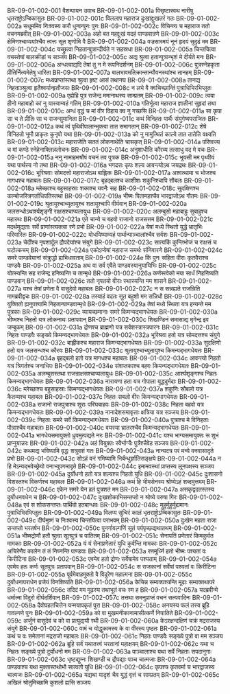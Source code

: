 BR-09-01-002-001	वैशम्पायन उवाच
BR-09-01-002-001a	विसृष्टास्वथ नारीषु धृतराष्ट्रोऽम्बिकासुतः
BR-09-01-002-001c	विललाप महाराज दुःखाद्दुःखतरं गतः
BR-09-01-002-002a	सधूममिव निःश्वस्य करौ धुन्वन्पुनः पुनः
BR-09-01-002-002c	विचिन्त्य च महाराज ततो वचनमब्रवीत्
BR-09-01-002-003a	अहो बत महद्दुःखं यदहं पाण्डवान्रणे
BR-09-01-002-003c	क्षेमिणश्चाव्ययांश्चैव त्वत्तः सूत शृणोमि वै
BR-09-01-002-004a	वज्रसारमयं नूनं हृदयं सुदृढं मम
BR-09-01-002-004c	यच्छ्रुत्वा निहतान्पुत्रान्दीर्यते न सहस्रधा
BR-09-01-002-005a	चिन्तयित्वा वचस्तेषां बालक्रीडां च सञ्जय
BR-09-01-002-005c	अद्य श्रुत्वा हतान्पुत्रान्भृशं मे दीर्यते मनः
BR-09-01-002-006a	अन्धत्वाद्यदि तेषां तु न मे रूपनिदर्शनम्
BR-09-01-002-006c	पुत्रस्नेहकृता प्रीतिर्नित्यमेतेषु धारिता
BR-09-01-002-007a	बालभावमतिक्रान्तान्यौवनस्थांश्च तानहम्
BR-09-01-002-007c	मध्यप्राप्तांस्तथा श्रुत्वा हृष्ट आसं तथानघ
BR-09-01-002-008a	तानद्य निहताञ्श्रुत्वा हृतैश्वर्यान्हृतौजसः
BR-09-01-002-008c	न लभे वै क्वचिच्छान्तिं पुत्राधिभिरभिप्लुतः
BR-09-01-002-009a	एह्येहि पुत्र राजेन्द्र ममानाथस्य साम्प्रतम्
BR-09-01-002-009c	त्वया हीनो महाबाहो कां नु यास्याम्यहं गतिम्
BR-09-01-002-010a	गतिर्भूत्वा महाराज ज्ञातीनां सुहृदां तथा
BR-09-01-002-010c	अन्धं वृद्धं च मां वीर विहाय क्व नु गच्छसि
BR-09-01-002-011a	सा कृपा सा च ते प्रीतिः सा च राजन्सुमानिता
BR-09-01-002-011c	कथं विनिहतः पार्थैः संयुगेष्वपराजितः
BR-09-01-002-012a	कथं त्वं पृथिवीपालान्भुक्त्वा तात समागतान्
BR-09-01-002-012c	शेषे विनिहतो भूमौ प्राकृतः कुनृपो यथा
BR-09-01-002-013a	को नु मामुत्थितं काल्ये तात तातेति वक्ष्यति
BR-09-01-002-013c	महाराजेति सततं लोकनाथेति चासकृत्
BR-09-01-002-014a	परिष्वज्य च मां कण्ठे स्नेहेनाक्लिन्नलोचनः
BR-09-01-002-014c	अनुशाधीति कौरव्य तत्साधु वद मे वचः
BR-09-01-002-015a	ननु नामाहमश्रौषं वचनं तव पुत्रक
BR-09-01-002-015c	भूयसी मम पृथ्वीयं यथा पार्थस्य नो तथा
BR-09-01-002-016a	भगदत्तः कृपः शल्य आवन्त्योऽथ जयद्रथः
BR-09-01-002-016c	भूरिश्रवाः सोमदत्तो महाराजोऽथ बाह्लिकः
BR-09-01-002-017a	अश्वत्थामा च भोजश्च मागधश्च महाबलः
BR-09-01-002-017c	बृहद्बलश्च काशीशः शकुनिश्चापि सौबलः
BR-09-01-002-018a	म्लेच्छाश्च बहुसाहस्राः शकाश्च यवनैः सह
BR-09-01-002-018c	सुदक्षिणश्च काम्बोजस्त्रिगर्ताधिपतिस्तथा
BR-09-01-002-019a	भीष्मः पितामहश्चैव भारद्वाजोऽथ गौतमः
BR-09-01-002-019c	श्रुतायुश्चाच्युतायुश्च शतायुश्चापि वीर्यवान्
BR-09-01-002-020a	जलसन्धोऽथार्श्यशृङ्गी राक्षसश्चाप्यलायुधः
BR-09-01-002-020c	अलम्बुसो महाबाहुः सुबाहुश्च महारथः
BR-09-01-002-021a	एते चान्ये च बहवो राजानो राजसत्तम
BR-09-01-002-021c	मदर्थमुद्यताः सर्वे प्राणांस्त्यक्त्वा रणे प्रभो
BR-09-01-002-022a	येषां मध्ये स्थितो युद्धे भ्रातृभिः परिवारितः
BR-09-01-002-022c	योधयिष्याम्यहं पार्थान्पाञ्चालांश्चैव सर्वशः
BR-09-01-002-023a	चेदींश्च नृपशार्दूल द्रौपदेयांश्च संयुगे
BR-09-01-002-023c	सात्यकिं कुन्तिभोजं च राक्षसं च घटोत्कचम्
BR-09-01-002-024a	एकोऽप्येषां महाराज समर्थः संनिवारणे
BR-09-01-002-024c	समरे पाण्डवेयानां संक्रुद्धो ह्यभिधावताम्
BR-09-01-002-024e	किं पुनः सहिता वीराः कृतवैराश्च पाण्डवैः
BR-09-01-002-025a	अथ वा सर्व एवैते पाण्डवस्यानुयायिभिः
BR-09-01-002-025c	योत्स्यन्ति सह राजेन्द्र हनिष्यन्ति च तान्मृधे
BR-09-01-002-026a	कर्णस्त्वेको मया सार्धं निहनिष्यति पाण्डवान्
BR-09-01-002-026c	ततो नृपतयो वीराः स्थास्यन्ति मम शासने
BR-09-01-002-027a	यश्च तेषां प्रणेता वै वासुदेवो महाबलः
BR-09-01-002-027c	न स सन्नह्यते राजन्निति मामब्रवीद्वचः
BR-09-01-002-028a	तस्याहं वदतः सूत बहुशो मम सन्निधौ
BR-09-01-002-028c	युक्तितो ह्यनुपश्यामि निहतान्पाण्डवान्मृधे
BR-09-01-002-029a	तेषां मध्ये स्थिता यत्र हन्यन्ते मम पुत्रकाः
BR-09-01-002-029c	व्यायच्छमानाः समरे किमन्यद्भागधेयतः
BR-09-01-002-030a	भीष्मश्च निहतो यत्र लोकनाथः प्रतापवान्
BR-09-01-002-030c	शिखण्डिनं समासाद्य मृगेन्द्र इव जम्बुकम्
BR-09-01-002-031a	द्रोणश्च ब्राह्मणो यत्र सर्वशस्त्रास्त्रपारगः
BR-09-01-002-031c	निहतः पाण्डवैः सङ्ख्ये किमन्यद्भागधेयतः
BR-09-01-002-032a	भूरिश्रवा हतो यत्र सोमदत्तश्च संयुगे
BR-09-01-002-032c	बाह्लीकश्च महाराज किमन्यद्भागधेयतः
BR-09-01-002-033a	सुदक्षिणो हतो यत्र जलसन्धश्च कौरवः
BR-09-01-002-033c	श्रुतायुश्चाच्युतायुश्च किमन्यद्भागधेयतः
BR-09-01-002-034a	बृहद्बलो हतो यत्र मागधश्च महाबलः
BR-09-01-002-034c	आवन्त्यो निहतो यत्र त्रिगर्तश्च जनाधिपः
BR-09-01-002-034e	संशप्तकाश्च बहवः किमन्यद्भागधेयतः
BR-09-01-002-035a	अलम्बुसस्तथा राजन्राक्षसश्चाप्यलायुधः
BR-09-01-002-035c	आर्श्यशृङ्गश्च निहतः किमन्यद्भागधेयतः
BR-09-01-002-036a	नारायणा हता यत्र गोपाला युद्धदुर्मदाः
BR-09-01-002-036c	म्लेच्छाश्च बहुसाहस्राः किमन्यद्भागधेयतः
BR-09-01-002-037a	शकुनिः सौबलो यत्र कैतव्यश्च महाबलः
BR-09-01-002-037c	निहतः सबलो वीरः किमन्यद्भागधेयतः
BR-09-01-002-038a	राजानो राजपुत्राश्च शूराः परिघबाहवः
BR-09-01-002-038c	निहता बहवो यत्र किमन्यद्भागधेयतः
BR-09-01-002-039a	नानादेशसमावृत्ताः क्षत्रिया यत्र सञ्जय
BR-09-01-002-039c	निहताः समरे सर्वे किमन्यद्भागधेयतः
BR-09-01-002-040a	पुत्राश्च मे विनिहताः पौत्राश्चैव महाबलाः
BR-09-01-002-040c	वयस्या भ्रातरश्चैव किमन्यद्भागधेयतः
BR-09-01-002-041a	भागधेयसमायुक्तो ध्रुवमुत्पद्यते नरः
BR-09-01-002-041c	यश्च भाग्यसमायुक्तः स शुभं प्राप्नुयान्नरः
BR-09-01-002-042a	अहं वियुक्तः स्वैर्भाग्यैः पुत्रैश्चैवेह सञ्जय
BR-09-01-002-042c	कथमद्य भविष्यामि वृद्धः शत्रुवशं गतः
BR-09-01-002-043a	नान्यदत्र परं मन्ये वनवासादृते प्रभो
BR-09-01-002-043c	सोऽहं वनं गमिष्यामि निर्बन्धुर्ज्ञातिसङ्क्षये
BR-09-01-002-044a	न हि मेऽन्यद्भवेच्छ्रेयो वनाभ्युपगमादृते
BR-09-01-002-044c	इमामवस्थां प्राप्तस्य लूनपक्षस्य सञ्जय
BR-09-01-002-045a	दुर्योधनो हतो यत्र शल्यश्च निहतो युधि
BR-09-01-002-045c	दुःशासनो विशस्तश्च विकर्णश्च महाबलः
BR-09-01-002-046a	कथं हि भीमसेनस्य श्रोष्येऽहं शब्दमुत्तमम्
BR-09-01-002-046c	एकेन समरे येन हतं पुत्रशतं मम
BR-09-01-002-047a	असकृद्वदतस्तस्य दुर्योधनवधेन च
BR-09-01-002-047c	दुःखशोकाभिसन्तप्तो न श्रोष्ये परुषा गिरः
BR-09-01-002-048a	एवं स शोकसन्तप्तः पार्थिवो हतबान्धवः
BR-09-01-002-048c	मुहुर्मुहुर्मुह्यमानः पुत्राधिभिरभिप्लुतः
BR-09-01-002-049a	विलप्य सुचिरं कालं धृतराष्ट्रोऽम्बिकासुतः
BR-09-01-002-049c	दीर्घमुष्णं च निःश्वस्य चिन्तयित्वा पराभवम्
BR-09-01-002-050a	दुःखेन महता राजा सन्तप्तो भरतर्षभ
BR-09-01-002-050c	पुनर्गावल्गणिं सूतं पर्यपृच्छद्यथातथम्
BR-09-01-002-051a	भीष्मद्रोणौ हतौ श्रुत्वा सूतपुत्रं च पातितम्
BR-09-01-002-051c	सेनापतिं प्रणेतारं किमकुर्वत मामकाः
BR-09-01-002-052a	यं यं सेनाप्रणेतारं युधि कुर्वन्ति मामकाः
BR-09-01-002-052c	अचिरेणैव कालेन तं तं निघ्नन्ति पाण्डवाः
BR-09-01-002-053a	रणमूर्ध्नि हतो भीष्मः पश्यतां वः किरीटिना
BR-09-01-002-053c	एवमेव हतो द्रोणः सर्वेषामेव पश्यताम्
BR-09-01-002-054a	एवमेव हतः कर्णः सूतपुत्रः प्रतापवान्
BR-09-01-002-054c	स राजकानां सर्वेषां पश्यतां वः किरीटिना
BR-09-01-002-055a	पूर्वमेवाहमुक्तो वै विदुरेण महात्मना
BR-09-01-002-055c	दुर्योधनापराधेन प्रजेयं विनशिष्यति
BR-09-01-002-056a	केचिन्न सम्यक्पश्यन्ति मूढाः सम्यक्तथापरे
BR-09-01-002-056c	तदिदं मम मूढस्य तथाभूतं वचः स्म ह
BR-09-01-002-057a	यदब्रवीन्मे धर्मात्मा विदुरो दीर्घदर्शिवान्
BR-09-01-002-057c	तत्तथा समनुप्राप्तं वचनं सत्यवादिनः
BR-09-01-002-058a	दैवोपहतचित्तेन यन्मयापकृतं पुरा
BR-09-01-002-058c	अनयस्य फलं तस्य ब्रूहि गावल्गणे पुनः
BR-09-01-002-059a	को वा मुखमनीकानामासीत्कर्णे निपातिते
BR-09-01-002-059c	अर्जुनं वासुदेवं च को वा प्रत्युद्ययौ रथी
BR-09-01-002-060a	केऽरक्षन्दक्षिणं चक्रं मद्रराजस्य संयुगे
BR-09-01-002-060c	वामं च योद्धुकामस्य के वा वीरस्य पृष्ठतः
BR-09-01-002-061a	कथं च वः समेतानां मद्रराजो महाबलः
BR-09-01-002-061c	निहतः पाण्डवैः सङ्ख्ये पुत्रो वा मम सञ्जय
BR-09-01-002-062a	ब्रूहि सर्वं यथातत्त्वं भरतानां महाक्षयम्
BR-09-01-002-062c	यथा च निहतः सङ्ख्ये पुत्रो दुर्योधनो मम
BR-09-01-002-063a	पाञ्चालाश्च यथा सर्वे निहताः सपदानुगाः
BR-09-01-002-063c	धृष्टद्युम्नः शिखण्डी च द्रौपद्याः पञ्च चात्मजाः
BR-09-01-002-064a	पाण्डवाश्च यथा मुक्तास्तथोभौ सात्वतौ युधि
BR-09-01-002-064c	कृपश्च कृतवर्मा च भारद्वाजस्य चात्मजः
BR-09-01-002-065a	यद्यथा यादृशं चैव युद्धं वृत्तं च साम्प्रतम्
BR-09-01-002-065c	अखिलं श्रोतुमिच्छामि कुशलो ह्यसि सञ्जय
